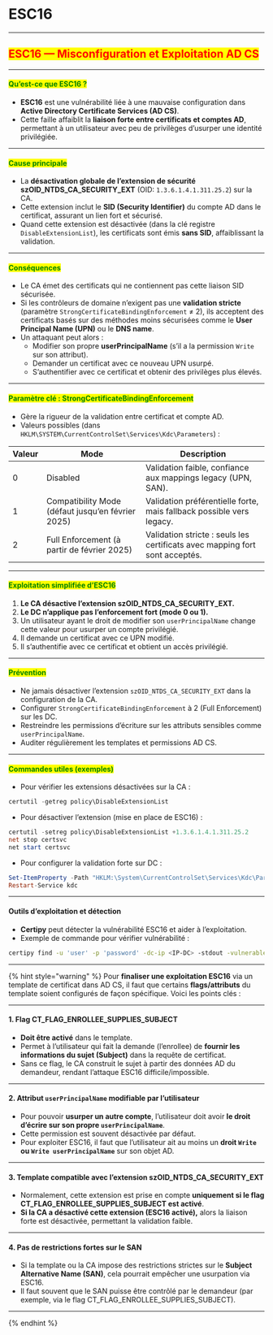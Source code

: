 # ESC16

***

## &#x20;<mark style="color:red;">ESC16 — Misconfiguration et Exploitation AD CS</mark>

***

#### <mark style="color:green;">Qu’est-ce que ESC16 ?</mark>

* **ESC16** est une vulnérabilité liée à une mauvaise configuration dans **Active Directory Certificate Services (AD CS)**.
* Cette faille affaiblit la **liaison forte entre certificats et comptes AD**, permettant à un utilisateur avec peu de privilèges d’usurper une identité privilégiée.

***

#### <mark style="color:green;">Cause principale</mark>

* La **désactivation globale de l’extension de sécurité szOID\_NTDS\_CA\_SECURITY\_EXT** (OID: `1.3.6.1.4.1.311.25.2`) sur la CA.
* Cette extension inclut le **SID (Security Identifier)** du compte AD dans le certificat, assurant un lien fort et sécurisé.
* Quand cette extension est désactivée (dans la clé registre `DisableExtensionList`), les certificats sont émis **sans SID**, affaiblissant la validation.

***

#### <mark style="color:green;">Conséquences</mark>

* Le CA émet des certificats qui ne contiennent pas cette liaison SID sécurisée.
* Si les contrôleurs de domaine n’exigent pas une **validation stricte** (paramètre `StrongCertificateBindingEnforcement` ≠ 2), ils acceptent des certificats basés sur des méthodes moins sécurisées comme le **User Principal Name (UPN)** ou le **DNS name**.
* Un attaquant peut alors :
  * Modifier son propre **userPrincipalName** (s’il a la permission `Write` sur son attribut).
  * Demander un certificat avec ce nouveau UPN usurpé.
  * S’authentifier avec ce certificat et obtenir des privilèges plus élevés.

***

#### <mark style="color:green;">Paramètre clé : StrongCertificateBindingEnforcement</mark>

* Gère la rigueur de la validation entre certificat et compte AD.
* Valeurs possibles (dans `HKLM\SYSTEM\CurrentControlSet\Services\Kdc\Parameters`) :

| Valeur | Mode                                              | Description                                                                 |
| ------ | ------------------------------------------------- | --------------------------------------------------------------------------- |
| 0      | Disabled                                          | Validation faible, confiance aux mappings legacy (UPN, SAN).                |
| 1      | Compatibility Mode (défaut jusqu’en février 2025) | Validation préférentielle forte, mais fallback possible vers legacy.        |
| 2      | Full Enforcement (à partir de février 2025)       | Validation stricte : seuls les certificats avec mapping fort sont acceptés. |

***

#### <mark style="color:green;">Exploitation simplifiée d’ESC16</mark>

1. **Le CA désactive l’extension szOID\_NTDS\_CA\_SECURITY\_EXT.**
2. **Le DC n’applique pas l’enforcement fort (mode 0 ou 1).**
3. Un utilisateur ayant le droit de modifier son `userPrincipalName` change cette valeur pour usurper un compte privilégié.
4. Il demande un certificat avec ce UPN modifié.
5. Il s’authentifie avec ce certificat et obtient un accès privilégié.

***

#### <mark style="color:green;">Prévention</mark>

* Ne jamais désactiver l’extension `szOID_NTDS_CA_SECURITY_EXT` dans la configuration de la CA.
* Configurer `StrongCertificateBindingEnforcement` à 2 (Full Enforcement) sur les DC.
* Restreindre les permissions d’écriture sur les attributs sensibles comme `userPrincipalName`.
* Auditer régulièrement les templates et permissions AD CS.

***

#### <mark style="color:green;">Commandes utiles (exemples)</mark>

* Pour vérifier les extensions désactivées sur la CA :

```powershell
certutil -getreg policy\DisableExtensionList
```

* Pour désactiver l’extension (mise en place de ESC16) :

```powershell
certutil -setreg policy\DisableExtensionList +1.3.6.1.4.1.311.25.2
net stop certsvc
net start certsvc
```

* Pour configurer la validation forte sur DC :

```powershell
Set-ItemProperty -Path "HKLM:\System\CurrentControlSet\Services\Kdc\Parameters" -Name "StrongCertificateBindingEnforcement" -Value 2
Restart-Service kdc
```

***

#### Outils d’exploitation et détection

* **Certipy** peut détecter la vulnérabilité ESC16 et aider à l’exploitation.
* Exemple de commande pour vérifier vulnérabilité :

```bash
certipy find -u 'user' -p 'password' -dc-ip <IP-DC> -stdout -vulnerable
```

***

{% hint style="warning" %}
Pour **finaliser une exploitation ESC16** via un template de certificat dans AD CS, il faut que certains **flags/attributs** du template soient configurés de façon spécifique. Voici les points clés :

***

#### 1. **Flag CT\_FLAG\_ENROLLEE\_SUPPLIES\_SUBJECT**

* **Doit être activé** dans le template.
* Permet à l’utilisateur qui fait la demande (l’enrollee) de **fournir les informations du sujet (Subject)** dans la requête de certificat.
* Sans ce flag, le CA construit le sujet à partir des données AD du demandeur, rendant l’attaque ESC16 difficile/impossible.

***

#### 2. **Attribut `userPrincipalName` modifiable par l’utilisateur**

* Pour pouvoir **usurper un autre compte**, l’utilisateur doit avoir **le droit d’écrire sur son propre `userPrincipalName`**.
* Cette permission est souvent désactivée par défaut.
* Pour exploiter ESC16, il faut que l’utilisateur ait au moins un **droit `Write` ou `Write userPrincipalName`** sur son objet AD.

***

#### 3. **Template compatible avec l’extension szOID\_NTDS\_CA\_SECURITY\_EXT**

* Normalement, cette extension est prise en compte **uniquement si le flag CT\_FLAG\_ENROLLEE\_SUPPLIES\_SUBJECT est activé**.
* **Si la CA a désactivé cette extension (ESC16 activé),** alors la liaison forte est désactivée, permettant la validation faible.

***

#### 4. **Pas de restrictions fortes sur le SAN**

* Si la template ou la CA impose des restrictions strictes sur le **Subject Alternative Name (SAN)**, cela pourrait empêcher une usurpation via ESC16.
* Il faut souvent que le SAN puisse être contrôlé par le demandeur (par exemple, via le flag CT\_FLAG\_ENROLLEE\_SUPPLIES\_SUBJECT).

***
{% endhint %}
